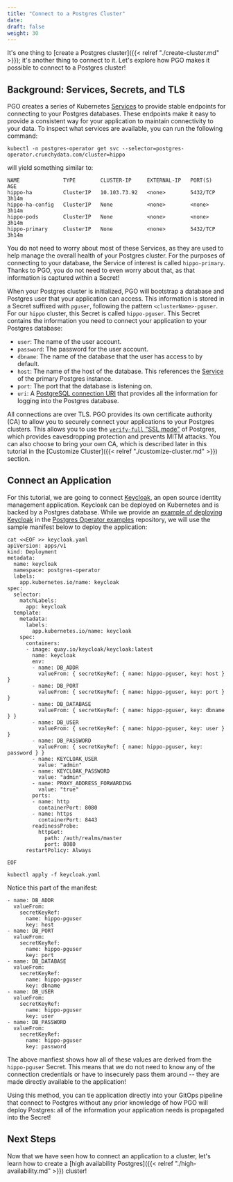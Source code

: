 ```yaml
---
title: "Connect to a Postgres Cluster"
date:
draft: false
weight: 30
---
```


It's one thing to [create a Postgres cluster]({{< relref "./create-cluster.md" >}}); it's another thing to connect to it. Let's explore how PGO makes it possible to connect to a Postgres cluster!

## Background: Services, Secrets, and TLS

PGO creates a series of Kubernetes [Services](https://kubernetes.io/docs/concepts/services-networking/service/) to provide stable endpoints for connecting to your Postgres databases. These endpoints make it easy to provide a consistent way for your application to maintain connectivity to your data. To inspect what services are available, you can run the following command:

```
kubectl -n postgres-operator get svc --selector=postgres-operator.crunchydata.com/cluster=hippo
```

will yield something similar to:

```
NAME              TYPE        CLUSTER-IP     EXTERNAL-IP   PORT(S)    AGE
hippo-ha          ClusterIP   10.103.73.92   <none>        5432/TCP   3h14m
hippo-ha-config   ClusterIP   None           <none>        <none>     3h14m
hippo-pods        ClusterIP   None           <none>        <none>     3h14m
hippo-primary     ClusterIP   None           <none>        5432/TCP   3h14m
```

You do not need to worry about most of these Services, as they are used to help manage the overall health of your Postgres cluster. For the purposes of connecting to your database, the Service of interest is called `hippo-primary`. Thanks to PGO, you do not need to even worry about that, as that information is captured within a Secret!

When your Postgres cluster is initialized, PGO will bootstrap a database and Postgres user that your application can access. This information is stored in a Secret suffixed with `pguser`, following the pattern `<clusterName>-pguser`. For our `hippo` cluster, this Secret is called `hippo-pguser`. This Secret contains the information you need to connect your application to your Postgres database:

- `user`: The name of the user account.
- `password`: The password for the user account.
- `dbname`: The name of the database that the user has access to by default.
- `host`: The name of the host of the database. This references the [Service](https://kubernetes.io/docs/concepts/services-networking/service/) of the primary Postgres instance.
- `port`: The port that the database is listening on.
- `uri`: A [PostgreSQL connection URI](https://www.postgresql.org/docs/current/libpq-connect.html#LIBPQ-CONNSTRING) that provides all the information for logging into the Postgres database.

All connections are over TLS. PGO provides its own certificate authority (CA) to allow you to securely connect your applications to your Postgres clusters. This allows you to use the [`verify-full` "SSL mode"](https://www.postgresql.org/docs/current/libpq-ssl.html#LIBPQ-SSL-SSLMODE-STATEMENTS) of Postgres, which provides eavesdropping protection and prevents MITM attacks. You can also choose to bring your own CA, which is described later in this tutorial in the [Customize Cluster]({{< relref "./customize-cluster.md" >}}) section.

## Connect an Application

For this tutorial, we are going to connect [Keycloak](https://www.keycloak.org/), an open source identity management application. Keycloak can be deployed on Kubernetes and is backed by a Postgres database. While we provide an [example of deploying Keycloak](https://github.com/CrunchyData/postgres-operator-examples/tree/main/kustomize/keycloak) in the [Postgres Operator examples](https://github.com/CrunchyData/postgres-operator-examples) repository, we will use the sample manifest below to deploy the application:

```
cat <<EOF >> keycloak.yaml
apiVersion: apps/v1
kind: Deployment
metadata:
  name: keycloak
  namespace: postgres-operator
  labels:
    app.kubernetes.io/name: keycloak
spec:
  selector:
    matchLabels:
      app: keycloak
  template:
    metadata:
      labels:
        app.kubernetes.io/name: keycloak
    spec:
      containers:
      - image: quay.io/keycloak/keycloak:latest
        name: keycloak
        env:
        - name: DB_ADDR
          valueFrom: { secretKeyRef: { name: hippo-pguser, key: host } }
        - name: DB_PORT
          valueFrom: { secretKeyRef: { name: hippo-pguser, key: port } }
        - name: DB_DATABASE
          valueFrom: { secretKeyRef: { name: hippo-pguser, key: dbname } }
        - name: DB_USER
          valueFrom: { secretKeyRef: { name: hippo-pguser, key: user } }
        - name: DB_PASSWORD
          valueFrom: { secretKeyRef: { name: hippo-pguser, key: password } }
        - name: KEYCLOAK_USER
          value: "admin"
        - name: KEYCLOAK_PASSWORD
          value: "admin"
        - name: PROXY_ADDRESS_FORWARDING
          value: "true"
        ports:
        - name: http
          containerPort: 8080
        - name: https
          containerPort: 8443
        readinessProbe:
          httpGet:
            path: /auth/realms/master
            port: 8080
      restartPolicy: Always

EOF

kubectl apply -f keycloak.yaml
```

Notice this part of the manifest:

```
- name: DB_ADDR
  valueFrom:
    secretKeyRef:
      name: hippo-pguser
      key: host
- name: DB_PORT
  valueFrom:
    secretKeyRef:
      name: hippo-pguser
      key: port
- name: DB_DATABASE
  valueFrom:
    secretKeyRef:
      name: hippo-pguser
      key: dbname
- name: DB_USER
  valueFrom:
    secretKeyRef:
      name: hippo-pguser
      key: user
- name: DB_PASSWORD
  valueFrom:
    secretKeyRef:
      name: hippo-pguser
      key: password
```

The above manfiest shows how all of these values are derived from the `hippo-pguser` Secret. This means that we do not need to know any of the connection credentials or have to insecurely pass them around -- they are made directly available to the application!

Using this method, you can tie application directly into your GitOps pipeline that connect to Postgres without any prior knowledge of how PGO will deploy Postgres: all of the information your application needs is propagated into the Secret!

## Next Steps

Now that we have seen how to connect an application to a cluster, let's learn how to create a [high availability Postgres]({{< relref "./high-availability.md" >}}) cluster!
